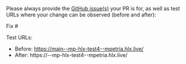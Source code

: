 Please always provide the [GitHub issue(s)](../issues) your PR is for, as well as test URLs where your change can be observed (before and after):

Fix #<gh-issue-id>

Test URLs:
- Before: https://main--mp-hlx-test4--mpetria.hlx.live/
- After: https://<branch>--mp-hlx-test4--mpetria.hlx.live/
